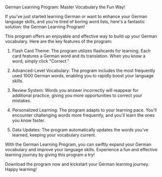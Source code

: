 German Learning Program: Master Vocabulary the Fun Way!

If you've just started learning German or want to enhance your German language skills, and you're tired of boring word lists, here's a fantastic solution: the German Learning Program!

This program offers an enjoyable and effective way to build up your German vocabulary. Here are the key features of the program:

1. Flash Card Theme: The program utilizes flashcards for learning. Each card features a German word and its translation. When you know a word, simply click "Correct."

2. Advanced-Level Vocabulary: The program includes the most frequently used 1000 German words, enabling you to rapidly boost your language skills.

3. Review System: Words you answer incorrectly will reappear for additional practice, giving you more opportunities to correct your mistakes.

4. Personalized Learning: The program adapts to your learning pace. You'll encounter challenging words more frequently, and you'll learn the ones you know faster.

5. Data Updates: The program automatically updates the words you've learned, keeping your vocabulary current.

With the German Learning Program, you can swiftly expand your German vocabulary and improve your language skills. Experience a fun and effective learning journey by giving this program a try!

Download the program now and kickstart your German learning journey. Happy learning!


